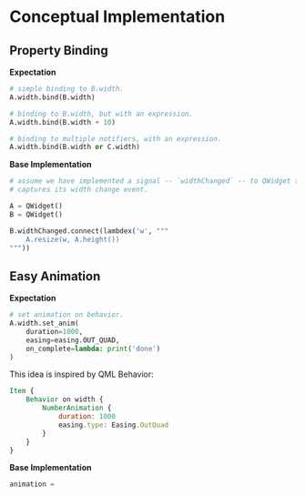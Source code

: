 # Conceptual Implementation

## Property Binding

__Expectation__

```python
# simple binding to B.width.
A.width.bind(B.width)

# binding to B.width, but with an expression.
A.width.bind(B.width + 10)

# binding to multiple notifiers, with an expression.
A.width.bind(B.width or C.width)
```

__Base Implementation__

```python
# assume we have implemented a signal -- `widthChanged` -- to QWidget that 
# captures its width change event.

A = QWidget()
B = QWidget()

B.widthChanged.connect(lambdex('w', """
    A.resize(w, A.height())
"""))

```

## Easy Animation

__Expectation__

```python
# set animation on behavior.
A.width.set_anim(
    duration=1000,
    easing=easing.OUT_QUAD,
    on_complete=lambda: print('done')
)
```

This idea is inspired by QML Behavior:

```qml
Item {
    Behavior on width {
        NumberAnimation {
            duration: 1000
            easing.type: Easing.OutQuad
        }
    }
}
```

__Base Implementation__

```python
animation = 
```

